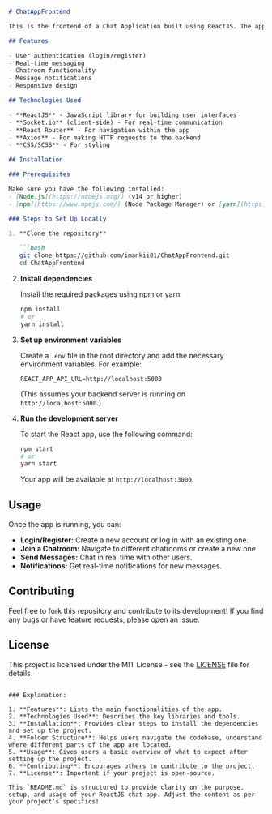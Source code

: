 

```markdown
# ChatAppFrontend

This is the frontend of a Chat Application built using ReactJS. The app allows users to send and receive messages in real time, providing a chat experience that can be easily integrated with a backend (e.g., Node.js with WebSocket or Socket.io).

## Features

- User authentication (login/register)
- Real-time messaging
- Chatroom functionality
- Message notifications
- Responsive design

## Technologies Used

- **ReactJS** - JavaScript library for building user interfaces
- **Socket.io** (client-side) - For real-time communication
- **React Router** - For navigation within the app
- **Axios** - For making HTTP requests to the backend
- **CSS/SCSS** - For styling

## Installation

### Prerequisites

Make sure you have the following installed:
- [Node.js](https://nodejs.org/) (v14 or higher)
- [npm](https://www.npmjs.com/) (Node Package Manager) or [yarn](https://yarnpkg.com/) for dependency management

### Steps to Set Up Locally

1. **Clone the repository**

   ```bash
   git clone https://github.com/imankii01/ChatAppFrontend.git
   cd ChatAppFrontend
   ```

2. **Install dependencies**

   Install the required packages using npm or yarn:

   ```bash
   npm install
   # or
   yarn install
   ```

3. **Set up environment variables**

   Create a `.env` file in the root directory and add the necessary environment variables. For example:

   ```env
   REACT_APP_API_URL=http://localhost:5000
   ```

   (This assumes your backend server is running on `http://localhost:5000`.)

4. **Run the development server**

   To start the React app, use the following command:

   ```bash
   npm start
   # or
   yarn start
   ```

   Your app will be available at `http://localhost:3000`.


## Usage

Once the app is running, you can:

- **Login/Register:** Create a new account or log in with an existing one.
- **Join a Chatroom:** Navigate to different chatrooms or create a new one.
- **Send Messages:** Chat in real time with other users.
- **Notifications:** Get real-time notifications for new messages.

## Contributing

Feel free to fork this repository and contribute to its development! If you find any bugs or have feature requests, please open an issue.

## License

This project is licensed under the MIT License - see the [LICENSE](LICENSE) file for details.
```

### Explanation:

1. **Features**: Lists the main functionalities of the app.
2. **Technologies Used**: Describes the key libraries and tools.
3. **Installation**: Provides clear steps to install the dependencies and set up the project.
4. **Folder Structure**: Helps users navigate the codebase, understand where different parts of the app are located.
5. **Usage**: Gives users a basic overview of what to expect after setting up the project.
6. **Contributing**: Encourages others to contribute to the project.
7. **License**: Important if your project is open-source.

This `README.md` is structured to provide clarity on the purpose, setup, and usage of your ReactJS chat app. Adjust the content as per your project’s specifics!
